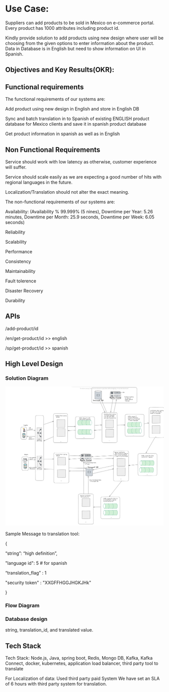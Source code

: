 

# Use Case:

Suppliers can add products to be sold in Mexico on e-commerce portal. Every product has 1000 attributes including product id.

Kindly provide solution to add products using new design where user will be choosing from the given options to enter information about the product. Data in Database is in English but need to show information on UI in Spanish.


 ## Objectives and Key Results(OKR):
 
 
 ## Functional requirements
 
 The functional requirements of our systems are:
 
 Add product using new design in English and store in English DB
 
 Sync and batch translation in to Spanish of existing ENGLISH product database for Mexico clients and save it in spanish product database
 
 Get product information in spanish as well as in English
 
 ## Non Functional Requirements
 
Service should work with low latency as otherwise, customer experience will suffer.
 
Service should scale easily as we are expecting a good number of hits with regional languages in the future.

Localization/Translation should not alter the exact meaning.

The non-functional requirements of our systems are:
 
 Availability: (Availability % 99.999% (5 nines), Downtime per Year: 5.26 minutes, Downtime per Month: 25.9 seconds, Downtime per Week: 6.05 seconds)
 
 Reliability
 
 Scalability
 
 Performance
 
 Consistency

Maintainability
 
 Fault tolerence
 
 Disaster Recovery
 
 Durability
 
 ## APIs
 
 /add-product/id
 
 /en/get-product/id  >> english
 
 /sp/get-product/id   >> spanish
 

## High Level Design



 
### Solution Diagram



![alt text](https://github.com/anandpriya/e-commerce/blob/main/HLD.png)

Sample Message to translation tool:

{

“string”: “high definition”,

"language id": 5  # for spanish

“translation_flag” : 1

"security token" : "XXGFFHGGJHGKJHk"

}
 
 
 
 ### Flow Diagram
 
### Database design


string, translation_id, and translated value.


## Tech Stack

Tech Stack: Node.js, Java, spring boot, Redis, Mongo DB, Kafka, Kafka Connect, docker, kubernetes, application load balancer, third party tool to translate

For Localization of data: Used third party paid System
We have set an SLA of 6 hours with third party system for translation.

